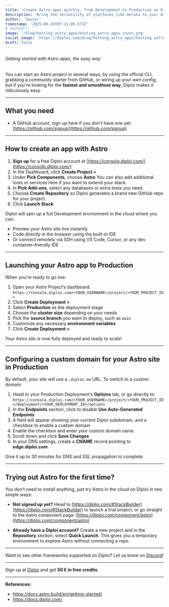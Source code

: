 ```yaml
---
title: 'Create Astro apps quickly, from Development to Production on Diploi'
description: 'Bring the versatility of platforms like Heroku to your Astro development workflow'
author: 'Javier'
timestamp: '2025-08-26T07:11:05.573Z'
# devtoUrl: ''
image: '/blog/hosting_astro_apps/hosting_astro_apps_cover.png'
social_image: 'https://diploi.com/blog/hosting_astro_apps/hosting_astro_apps_og.png'
draft: false
---
```


###### Getting started with Astro apps, the easy way

You can start an Astro project in several ways, by using the official CLI, grabbing a community starter from GitHub, or wiring up your own config, but if you're looking for the **fastest and smoothest way**, Diploi makes it ridiculously easy.

---

## What you need

* A GitHub account, sign up here if you don't have one yet: [https://github.com/signup](https://github.com/signup)

---

## How to create an app with Astro

1. **Sign up** for a free Diploi account at [https://console.diploi.com/](https://console.diploi.com/)
2. In the Dashboard, click **Create Project +**
3. Under **Pick Components**, choose **Astro**
   You can also add additional tools or services here if you want to extend your stack.
4. In **Pick Add-ons**, select any databases or extra tools you need.
5. Choose **Create Repository** so Diploi generates a brand new GitHub repo for your project.
6. Click **Launch Stack**

Diploi will spin up a full Development environment in the cloud where you can:

* Preview your Astro site live instantly
* Code directly in the browser using the built-in IDE
* Or connect remotely via SSH using VS Code, Cursor, or any dev container–friendly IDE

---

## Launching your Astro app to Production

When you’re ready to go live:

1. Open your Astro Project’s dashboard:
   `https://console.diploi.com/<YOUR_USERNAME>/project/<YOUR_PROJECT_ID>`
2. Click **Create Deployment +**
3. Select **Production** as the deployment stage
4. Choose the **cluster size** depending on your needs
5. Pick the **source branch** you want to deploy, such as `main`
6. Customize any necessary **environment variables**
7. Click **Create Deployment +**

Your Astro site is now fully deployed and ready to scale!

---

## Configuring a custom domain for your Astro site in Production

By default, your site will use a `.diploi.me` URL. To switch to a custom domain:

1. Head to your Production Deployment’s **Options** tab, or go directly to:
   `https://console.diploi.com/<YOUR_USERNAME>/project/<YOUR_PROJECT_ID>/deployment/<YOUR_DEPLOYMENT_ID>/options`
2. In the **Endpoints** section, click to disable **Use Auto‑Generated Endpoints**
3. A field will appear showing your current Diploi subdomain, and a checkbox to enable a custom domain
4. Enable the checkbox and enter your custom domain name
5. Scroll down and click **Save Changes**
6. In your DNS settings, create a **CNAME** record pointing to **edge.diploi.com**

Give it up to 30 minutes for DNS and SSL propagation to complete.

---

## Trying out Astro for the first time?

You don’t need to install anything, just try Astro in the cloud on Diploi in two simple ways:

* **Not signed up yet?**
  Head to [https://diploi.com/#StackBuilder](https://diploi.com/#StackBuilder) to launch a trial project, or go straight to the Astro component page:
  [https://diploi.com/component/astro](https://diploi.com/component/astro)

* **Already have a Diploi account?**
  Create a new project and in the **Repository** section, select **Quick Launch**. This gives you a temporary environment to explore Astro without connecting a repo.

---

Want to see other frameworks supported on Diploi? Let us know on [Discord](https://discord.gg/vvgQxVjC8G)!

---

Sign up at [Diploi](https://diploi.com/) and get **50 € in free credits**.

---

**References:**

- https://docs.astro.build/en/getting-started/
- https://docs.diploi.com/
